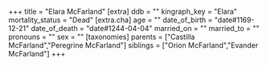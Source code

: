 +++
title = "Elara McFarland"
[extra]
ddb = ""
kingraph_key = "Elara"
mortality_status = "Dead"
[extra.cha]
age = ""
date_of_birth = "date#1169-12-21"
date_of_death = "date#1244-04-04"
married_on = ""
married_to = ""
pronouns = ""
sex = ""
[taxonomies]
parents = ["Castilla McFarland","Peregrine McFarland"]
siblings = ["Orion McFarland","Evander McFarland"]
+++

